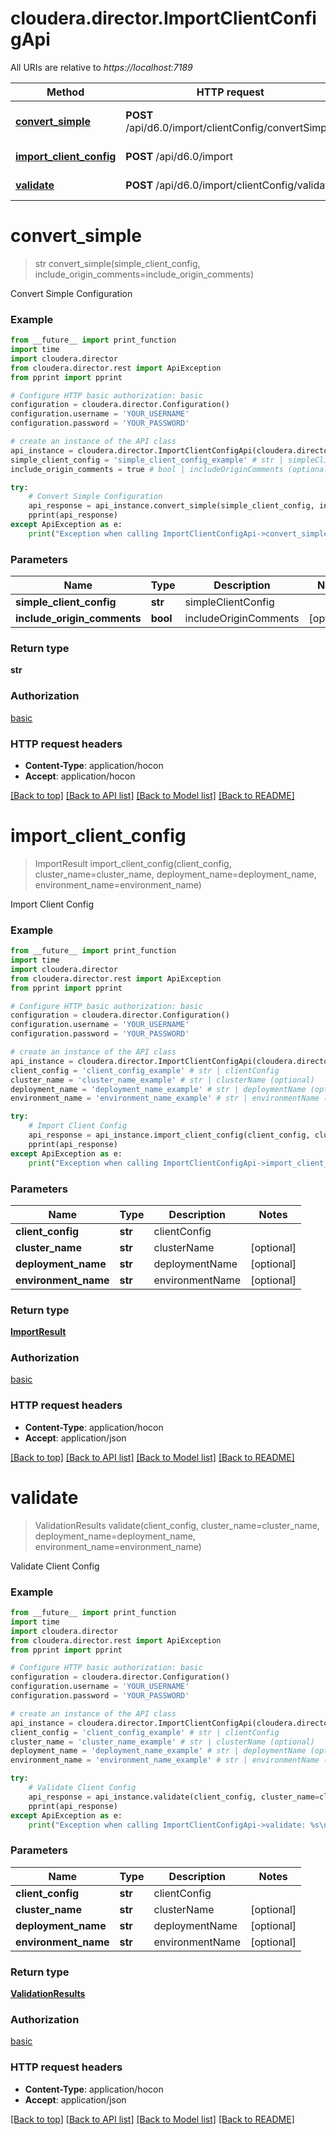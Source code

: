 # cloudera.director.ImportClientConfigApi

All URIs are relative to *https://localhost:7189*

Method | HTTP request | Description
------------- | ------------- | -------------
[**convert_simple**](ImportClientConfigApi.md#convert_simple) | **POST** /api/d6.0/import/clientConfig/convertSimple | Convert Simple Configuration
[**import_client_config**](ImportClientConfigApi.md#import_client_config) | **POST** /api/d6.0/import | Import Client Config
[**validate**](ImportClientConfigApi.md#validate) | **POST** /api/d6.0/import/clientConfig/validate | Validate Client Config


# **convert_simple**
> str convert_simple(simple_client_config, include_origin_comments=include_origin_comments)

Convert Simple Configuration

### Example
```python
from __future__ import print_function
import time
import cloudera.director
from cloudera.director.rest import ApiException
from pprint import pprint

# Configure HTTP basic authorization: basic
configuration = cloudera.director.Configuration()
configuration.username = 'YOUR_USERNAME'
configuration.password = 'YOUR_PASSWORD'

# create an instance of the API class
api_instance = cloudera.director.ImportClientConfigApi(cloudera.director.ApiClient(configuration))
simple_client_config = 'simple_client_config_example' # str | simpleClientConfig
include_origin_comments = true # bool | includeOriginComments (optional)

try:
    # Convert Simple Configuration
    api_response = api_instance.convert_simple(simple_client_config, include_origin_comments=include_origin_comments)
    pprint(api_response)
except ApiException as e:
    print("Exception when calling ImportClientConfigApi->convert_simple: %s\n" % e)
```

### Parameters

Name | Type | Description  | Notes
------------- | ------------- | ------------- | -------------
 **simple_client_config** | **str**| simpleClientConfig | 
 **include_origin_comments** | **bool**| includeOriginComments | [optional] 

### Return type

**str**

### Authorization

[basic](../README.md#basic)

### HTTP request headers

 - **Content-Type**: application/hocon
 - **Accept**: application/hocon

[[Back to top]](#) [[Back to API list]](../README.md#documentation-for-api-endpoints) [[Back to Model list]](../README.md#documentation-for-models) [[Back to README]](../README.md)

# **import_client_config**
> ImportResult import_client_config(client_config, cluster_name=cluster_name, deployment_name=deployment_name, environment_name=environment_name)

Import Client Config

### Example
```python
from __future__ import print_function
import time
import cloudera.director
from cloudera.director.rest import ApiException
from pprint import pprint

# Configure HTTP basic authorization: basic
configuration = cloudera.director.Configuration()
configuration.username = 'YOUR_USERNAME'
configuration.password = 'YOUR_PASSWORD'

# create an instance of the API class
api_instance = cloudera.director.ImportClientConfigApi(cloudera.director.ApiClient(configuration))
client_config = 'client_config_example' # str | clientConfig
cluster_name = 'cluster_name_example' # str | clusterName (optional)
deployment_name = 'deployment_name_example' # str | deploymentName (optional)
environment_name = 'environment_name_example' # str | environmentName (optional)

try:
    # Import Client Config
    api_response = api_instance.import_client_config(client_config, cluster_name=cluster_name, deployment_name=deployment_name, environment_name=environment_name)
    pprint(api_response)
except ApiException as e:
    print("Exception when calling ImportClientConfigApi->import_client_config: %s\n" % e)
```

### Parameters

Name | Type | Description  | Notes
------------- | ------------- | ------------- | -------------
 **client_config** | **str**| clientConfig | 
 **cluster_name** | **str**| clusterName | [optional] 
 **deployment_name** | **str**| deploymentName | [optional] 
 **environment_name** | **str**| environmentName | [optional] 

### Return type

[**ImportResult**](ImportResult.md)

### Authorization

[basic](../README.md#basic)

### HTTP request headers

 - **Content-Type**: application/hocon
 - **Accept**: application/json

[[Back to top]](#) [[Back to API list]](../README.md#documentation-for-api-endpoints) [[Back to Model list]](../README.md#documentation-for-models) [[Back to README]](../README.md)

# **validate**
> ValidationResults validate(client_config, cluster_name=cluster_name, deployment_name=deployment_name, environment_name=environment_name)

Validate Client Config

### Example
```python
from __future__ import print_function
import time
import cloudera.director
from cloudera.director.rest import ApiException
from pprint import pprint

# Configure HTTP basic authorization: basic
configuration = cloudera.director.Configuration()
configuration.username = 'YOUR_USERNAME'
configuration.password = 'YOUR_PASSWORD'

# create an instance of the API class
api_instance = cloudera.director.ImportClientConfigApi(cloudera.director.ApiClient(configuration))
client_config = 'client_config_example' # str | clientConfig
cluster_name = 'cluster_name_example' # str | clusterName (optional)
deployment_name = 'deployment_name_example' # str | deploymentName (optional)
environment_name = 'environment_name_example' # str | environmentName (optional)

try:
    # Validate Client Config
    api_response = api_instance.validate(client_config, cluster_name=cluster_name, deployment_name=deployment_name, environment_name=environment_name)
    pprint(api_response)
except ApiException as e:
    print("Exception when calling ImportClientConfigApi->validate: %s\n" % e)
```

### Parameters

Name | Type | Description  | Notes
------------- | ------------- | ------------- | -------------
 **client_config** | **str**| clientConfig | 
 **cluster_name** | **str**| clusterName | [optional] 
 **deployment_name** | **str**| deploymentName | [optional] 
 **environment_name** | **str**| environmentName | [optional] 

### Return type

[**ValidationResults**](ValidationResults.md)

### Authorization

[basic](../README.md#basic)

### HTTP request headers

 - **Content-Type**: application/hocon
 - **Accept**: application/json

[[Back to top]](#) [[Back to API list]](../README.md#documentation-for-api-endpoints) [[Back to Model list]](../README.md#documentation-for-models) [[Back to README]](../README.md)

